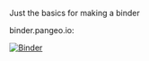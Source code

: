 Just the basics for making a binder

binder.pangeo.io: 

[![Binder](https://binder.pangeo.io/badge_logo.svg)](https://binder.pangeo.io/v2/gh/naomi-henderson/Pangeo-CMIP6-catalog-viewer.git/master?filepath=ViewCatalog.ipynb)
